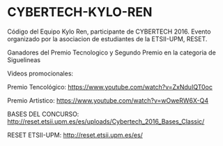 # CYBERTECH-KYLO-REN

Código del Equipo Kylo Ren, participante de CYBERTECH 2016.
Evento organizado por la asociacion de estudiantes de la ETSII-UPM, RESET. 

Ganadores del Premio Tecnologico y Segundo Premio en la categoria de Siguelineas

Videos promocionales:

Premio Tencológico:
https://www.youtube.com/watch?v=ZxNduIQT0oc

Premio Artistico:
https://www.youtube.com/watch?v=wOweRW6X-Q4


BASES DEL CONCURSO:
http://reset.etsii.upm.es/es/uploads/Cybertech_2016_Bases_Classic/

RESET ETSII-UPM:
http://reset.etsii.upm.es/es/

